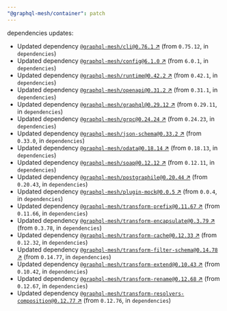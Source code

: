 ```yaml
---
"@graphql-mesh/container": patch
---
```


dependencies updates: 

- Updated dependency [`@graphql-mesh/cli@0.76.1` ↗︎](https://www.npmjs.com/package/@graphql-mesh/cli/v/0.76.1) (from `0.75.12`, in `dependencies`)
- Updated dependency [`@graphql-mesh/config@6.1.0` ↗︎](https://www.npmjs.com/package/@graphql-mesh/config/v/6.1.0) (from `6.0.1`, in `dependencies`)
- Updated dependency [`@graphql-mesh/runtime@0.42.2` ↗︎](https://www.npmjs.com/package/@graphql-mesh/runtime/v/0.42.2) (from `0.42.1`, in `dependencies`)
- Updated dependency [`@graphql-mesh/openapi@0.31.2` ↗︎](https://www.npmjs.com/package/@graphql-mesh/openapi/v/0.31.2) (from `0.31.1`, in `dependencies`)
- Updated dependency [`@graphql-mesh/graphql@0.29.12` ↗︎](https://www.npmjs.com/package/@graphql-mesh/graphql/v/0.29.12) (from `0.29.11`, in `dependencies`)
- Updated dependency [`@graphql-mesh/grpc@0.24.24` ↗︎](https://www.npmjs.com/package/@graphql-mesh/grpc/v/0.24.24) (from `0.24.23`, in `dependencies`)
- Updated dependency [`@graphql-mesh/json-schema@0.33.2` ↗︎](https://www.npmjs.com/package/@graphql-mesh/json-schema/v/0.33.2) (from `0.33.0`, in `dependencies`)
- Updated dependency [`@graphql-mesh/odata@0.18.14` ↗︎](https://www.npmjs.com/package/@graphql-mesh/odata/v/0.18.14) (from `0.18.13`, in `dependencies`)
- Updated dependency [`@graphql-mesh/soap@0.12.12` ↗︎](https://www.npmjs.com/package/@graphql-mesh/soap/v/0.12.12) (from `0.12.11`, in `dependencies`)
- Updated dependency [`@graphql-mesh/postgraphile@0.20.44` ↗︎](https://www.npmjs.com/package/@graphql-mesh/postgraphile/v/0.20.44) (from `0.20.43`, in `dependencies`)
- Updated dependency [`@graphql-mesh/plugin-mock@0.0.5` ↗︎](https://www.npmjs.com/package/@graphql-mesh/plugin-mock/v/0.0.5) (from `0.0.4`, in `dependencies`)
- Updated dependency [`@graphql-mesh/transform-prefix@0.11.67` ↗︎](https://www.npmjs.com/package/@graphql-mesh/transform-prefix/v/0.11.67) (from `0.11.66`, in `dependencies`)
- Updated dependency [`@graphql-mesh/transform-encapsulate@0.3.79` ↗︎](https://www.npmjs.com/package/@graphql-mesh/transform-encapsulate/v/0.3.79) (from `0.3.78`, in `dependencies`)
- Updated dependency [`@graphql-mesh/transform-cache@0.12.33` ↗︎](https://www.npmjs.com/package/@graphql-mesh/transform-cache/v/0.12.33) (from `0.12.32`, in `dependencies`)
- Updated dependency [`@graphql-mesh/transform-filter-schema@0.14.78` ↗︎](https://www.npmjs.com/package/@graphql-mesh/transform-filter-schema/v/0.14.78) (from `0.14.77`, in `dependencies`)
- Updated dependency [`@graphql-mesh/transform-extend@0.10.43` ↗︎](https://www.npmjs.com/package/@graphql-mesh/transform-extend/v/0.10.43) (from `0.10.42`, in `dependencies`)
- Updated dependency [`@graphql-mesh/transform-rename@0.12.68` ↗︎](https://www.npmjs.com/package/@graphql-mesh/transform-rename/v/0.12.68) (from `0.12.67`, in `dependencies`)
- Updated dependency [`@graphql-mesh/transform-resolvers-composition@0.12.77` ↗︎](https://www.npmjs.com/package/@graphql-mesh/transform-resolvers-composition/v/0.12.77) (from `0.12.76`, in `dependencies`)
